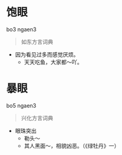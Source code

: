 # 饱眼
bo3 ngaen3
> 如东方言词典
- 因为看见过多而感觉厌烦。
  - 天天吃鱼，大家都～吖。

# 暴眼
bo5 ngaen3
> 兴化方言词典
- 眼珠突出
  - 勒头～
  - 其人黑面～，相貌凶恶。（《绿牡丹》一）
